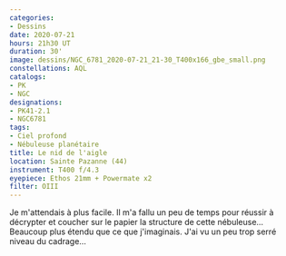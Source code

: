 ```yaml
---
categories:
- Dessins
date: 2020-07-21
hours: 21h30 UT
duration: 30'
image: dessins/NGC_6781_2020-07-21_21-30_T400x166_gbe_small.png
constellations: AQL
catalogs:
- PK
- NGC
designations:
- PK41​-2.1 
- NGC6781
tags:
- Ciel profond
- Nébuleuse planétaire
title: Le nid de l'aigle
location: Sainte Pazanne (44)
instrument: T400 f/4.3
eyepiece: Ethos 21mm + Powermate x2
filter: OIII
---
```

Je m'attendais à plus facile. Il m'a fallu un peu de temps pour réussir à décrypter et coucher sur le papier la structure de cette nébuleuse… Beaucoup plus étendu que ce que j'imaginais.
J'ai vu un peu trop serré niveau du cadrage…
